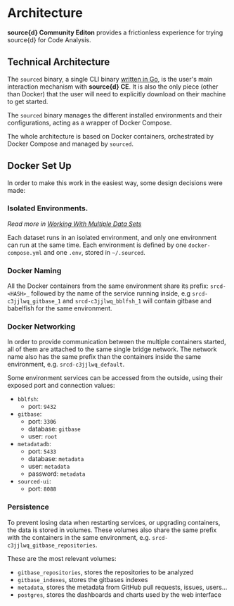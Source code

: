 # Architecture

**source{d} Community Editon** provides a frictionless experience for trying source{d} for Code Analysis.

## Technical Architecture

The `sourced` binary, a single CLI binary [written in Go](https://github.com/dpordomingo/sourced-ce/tree/c91e1e000bdf08fe29aae1fd05aa5ea61c785786/cmd/sourced/main.go), is the user's main interaction mechanism with **source{d} CE**. It is also the only piece \(other than Docker\) that the user will need to explicitly download on their machine to get started.

The `sourced` binary manages the different installed environments and their configurations, acting as a wrapper of Docker Compose.

The whole architecture is based on Docker containers, orchestrated by Docker Compose and managed by `sourced`.

## Docker Set Up

In order to make this work in the easiest way, some design decisions were made:

### Isolated Environments.

_Read more in_ [_Working With Multiple Data Sets_](https://github.com/dpordomingo/sourced-ce/tree/c91e1e000bdf08fe29aae1fd05aa5ea61c785786/usage/multiple-datasets.md)

Each dataset runs in an isolated environment, and only one environment can run at the same time. Each environment is defined by one `docker-compose.yml` and one `.env`, stored in `~/.sourced`.

### Docker Naming

All the Docker containers from the same environment share its prefix: `srcd-<HASH>_` followed by the name of the service running inside, e.g `srcd-c3jjlwq_gitbase_1` and `srcd-c3jjlwq_bblfsh_1` will contain gitbase and babelfish for the same environment.

### Docker Networking

In order to provide communication between the multiple containers started, all of them are attached to the same single bridge network. The network name also has the same prefix than the containers inside the same environment, e.g. `srcd-c3jjlwq_default`.

Some environment services can be accessed from the outside, using their exposed port and connection values:

* `bblfsh`:
  * port: `9432`
* `gitbase`:
  * port: `3306`
  * database: `gitbase`
  * user: `root`
* `metadatadb`:
  * port: `5433`
  * database: `metadata`
  * user: `metadata`
  * password: `metadata`
* `sourced-ui`:
  * port: `8088`

### Persistence

To prevent losing data when restarting services, or upgrading containers, the data is stored in volumes. These volumes also share the same prefix with the containers in the same environment, e.g. `srcd-c3jjlwq_gitbase_repositories`.

These are the most relevant volumes:

* `gitbase_repositories`, stores the repositories to be analyzed
* `gitbase_indexes`, stores the gitbases indexes
* `metadata`, stores the metadata from GitHub pull requests, issues, users...
* `postgres`, stores the dashboards and charts used by the web interface

